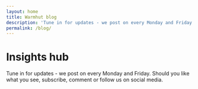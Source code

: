 ```yaml
---
layout: home
title: Warmhut blog
description: 'Tune in for updates - we post on every Monday and Friday. Should you like what you see, subscribe, comment or follow us on social media.'
permalink: /blog/
---
```

# Insights hub
<p class = 'half'>Tune in for updates - we post on every Monday and Friday. Should you like what you see, subscribe, comment or follow us on social media.</p>
